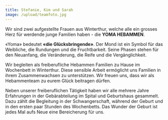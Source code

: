 ```yaml
---
title: Stefanie, Kim und Sarah
image: /upload/teamfoto.jpg
---
```

Wir sind zwei aufgestellte Frauen aus Winterthur, welche alle ein grosses Herz für werdende junge Familien haben - die **YOMA HEBAMMEN**. 

«Yoma» bedeutet **«die Glücksbringende»**. Der Mond ist ein Symbol für das Weibliche, die Rundungen und die Fruchtbarkeit. Seine Phasen stehen für den Neuanfang, die Veränderung, die Reife und die Vergänglichkeit.

Wir begleiten als freiberufliche Hebammen Familien zu Hause im Wochenbett in Winterthur. Diese sensible Arbeit ermöglicht uns Familien in ihrem Zusammenwachsen zu unterstützen. Wir freuen uns, dass wir als Hebammenteam zu eurem Glück beitragen dürfen. 

Neben unserer freiberuflichen Tätigkeit haben wir alle mehrere Jahre Erfahrungen in der Gebärabteilung im Spital und Geburtshaus gesammelt. Dazu zählt die Begleitung in der Schwangerschaft, während der Geburt und in den ersten paar Stunden des Wochenbetts. Das Wunder der Geburt ist jedes Mal aufs Neue eine Bereicherung für uns.